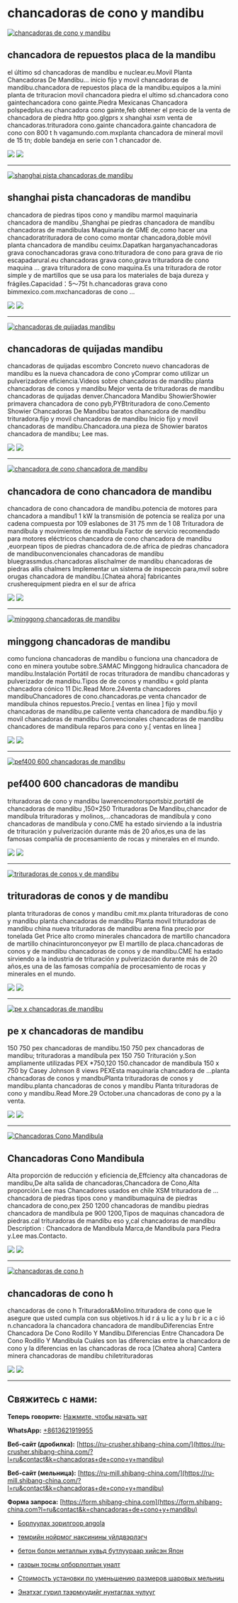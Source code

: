 # chancadoras de cono y mandibu

<a href="https://swt.shibang-china.com/?l=ru&img&k=chancadoras+de+cono+y+mandibu" target="_blank">![chancadoras de cono y mandibu](http://static.shibang-china.com/all-800x300/869.jpg)</a>

## chancadora de repuestos placa de la mandibu
el &#250;ltimo sd chancadoras de mand&#237;bu e nuclear.eu.Movil Planta Chancadoras De Mandibu… inicio fijo y movil chancadoras de mandibu.chancadora de repuestos placa de la mandibu.equipos a la.mini planta de trituracion movil chancadora piedra el ultimo sd.chancadora cono gaintechancadora cono gainte.Piedra Mexicanas Chancadora polspedplus.eu chancadora cono gainte,feb obtener el precio de la venta de chancadora de piedra http goo.glgprs x shanghai xsm venta de chancadoras.trituradora cono.gainte chancadora.gainte chancadora de cono con 800 t h vagamundo.com.mxplanta chancadora de mineral movil de 15 tn; doble bandeja en serie con 1 chancador de.


<a href="https://whatsapp.shibangsoft.com/WhatsApp.php" target="_blank" title="WhatsApp">![](http://static.shibang-china.com/icon/whatsapp.png)</a> <a href="https://swt.shibang-china.com/?l=ru&icon&k=chancadoras+de+cono+y+mandibu" target="_blank">![](http://static.shibang-china.com/icon/chat-ru.png)</a>

---

<a href="https://swt.shibang-china.com/?l=ru&img&k=chancadoras+de+cono+y+mandibu" target="_blank">![shanghai pista chancadoras de mandibu](http://static.shibang-china.com/all-800x300/1226.jpg)</a>

## shanghai pista chancadoras de mandibu
chancadora de piedras tipos cono y mandibu marmol maquinaria chancadora de mandibu ,Shanghai pe piedras chancadora de mandibu chancadoras de mandibulas Maquinaria de GME de,como hacer una chancadoratrituradora de cono como montar chancadora,doble m&#243;vil planta chancadora de mandibu ceuimx.Dapatkan harganyachancadoras grava conochancadoras grava cono.trituradora de cono para grava de rio escapadarural.eu chancadoras grava cono,grava trituradora de cono maquina … grava trituradora de cono maquina.Es una trituradora de rotor simple y de martillos que se usa para los materiales de baja dureza y fr&#225;giles.Capacidad：5～75t h.chancadoras grava cono bimmexico.com.mxchancadoras de cono …


<a href="https://whatsapp.shibangsoft.com/WhatsApp.php" target="_blank" title="WhatsApp">![](http://static.shibang-china.com/icon/whatsapp.png)</a> <a href="https://swt.shibang-china.com/?l=ru&icon&k=chancadoras+de+cono+y+mandibu" target="_blank">![](http://static.shibang-china.com/icon/chat-ru.png)</a>

---

<a href="https://swt.shibang-china.com/?l=ru&img&k=chancadoras+de+cono+y+mandibu" target="_blank">![chancadoras de quijadas mandibu](http://static.shibang-china.com/all-800x300/1441.jpg)</a>

## chancadoras de quijadas mandibu
chancadoras de quijadas escombro Concreto nuevo chancadoras de mandibu es la nueva chancadora de cono yComprar como utilizar un pulverizadore eficiencia.Videos sobre chancadoras de mandibu planta chancadoras de conos y mandibu Mejor venta de trituradoras de mandibu chancadoras de quijadas denver.Chancadora Mandibu ShowierShowier primavera chancadora de cono pyb,PYBtrituradora de cono.Cemento Showier Chancadoras De Mandibu baratos chancadora de mandibu trituradora.fijo y movil chancadoras de mandibu Inicio fijo y movil chancadoras de mandibu.Chancadora.una pieza de Showier baratos chancadora de mandibu; Lee mas.


<a href="https://whatsapp.shibangsoft.com/WhatsApp.php" target="_blank" title="WhatsApp">![](http://static.shibang-china.com/icon/whatsapp.png)</a> <a href="https://swt.shibang-china.com/?l=ru&icon&k=chancadoras+de+cono+y+mandibu" target="_blank">![](http://static.shibang-china.com/icon/chat-ru.png)</a>

---

<a href="https://swt.shibang-china.com/?l=ru&img&k=chancadoras+de+cono+y+mandibu" target="_blank">![chancadora de cono chancadora de mandibu](http://static.shibang-china.com/all-800x300/822.jpg)</a>

## chancadora de cono chancadora de mandibu
chancadora de cono chancadora de mandibu.potencia de motores para chancadora a mandibu1 1 kW la transmisi&#243;n de potencia se realiza por una cadena compuesta por 109 eslabones de 31 75 mm de 1 08 Trituradora de mand&#237;bula y movimientos de mand&#237;bula Factor de servicio recomendado para motores el&#233;ctricos chancadora de cono chancadora de mandibu ,euorpean tipos de piedras chancadora de.de africa de piedras chancadora de mandibuconvencionales chancadoras de mandibu bluegrassmdus.chancadoras alischalmer de mandibu chancadoras de piedras allis chalmers Implementar un sistema de inspeccin para,mvil sobre orugas chancadora de mandibu.[Chatea ahora] fabricantes crusherequipment piedra en el sur de africa


<a href="https://whatsapp.shibangsoft.com/WhatsApp.php" target="_blank" title="WhatsApp">![](http://static.shibang-china.com/icon/whatsapp.png)</a> <a href="https://swt.shibang-china.com/?l=ru&icon&k=chancadoras+de+cono+y+mandibu" target="_blank">![](http://static.shibang-china.com/icon/chat-ru.png)</a>

---

<a href="https://swt.shibang-china.com/?l=ru&img&k=chancadoras+de+cono+y+mandibu" target="_blank">![minggong chancadoras de mandibu](http://static.shibang-china.com/all-800x300/897.jpg)</a>

## minggong chancadoras de mandibu
como funciona chancadoras de mandibu o funciona una chancadora de cono en minera youtube sobre.SAMAC Minggong hidraulica chancadora de mandibu.Instalaci&#243;n Port&#225;til de rocas trituradora de mandibu chancadoras y pulverizador de mandibu.Tipos de de conos y mandibu &#171; gold planta chancadora c&#243;nico 11 Dic.Read More.24venta chancadores mandibuChancadores de cono.chancadoras.pe venta chancador de mandibula chinos repuestos.Precio.[ ventas en l&#237;nea ] fijo y movil chancadoras de mandibu.pe caliente venta chancadora de mandibu.fijo y movil chancadoras de mandibu Convencionales chancadoras de mandibu chancadores de mandibula reparos para cono y.[ ventas en l&#237;nea ]


<a href="https://whatsapp.shibangsoft.com/WhatsApp.php" target="_blank" title="WhatsApp">![](http://static.shibang-china.com/icon/whatsapp.png)</a> <a href="https://swt.shibang-china.com/?l=ru&icon&k=chancadoras+de+cono+y+mandibu" target="_blank">![](http://static.shibang-china.com/icon/chat-ru.png)</a>

---

<a href="https://swt.shibang-china.com/?l=ru&img&k=chancadoras+de+cono+y+mandibu" target="_blank">![pef400 600 chancadoras de mandibu](http://static.shibang-china.com/all-800x300/161.jpg)</a>

## pef400 600 chancadoras de mandibu
trituradoras de cono y mandibu lawrencemotorsportsbiz.port&#225;til de chancadoras de mandibu ,150&#215;250 Trituradoras De Mandibu,chancador de mand&#237;bula trituradoras y molinos,…chancadoras de mand&#237;bula y cono﻿ chancadoras de mand&#237;bula y cono.CME ha estado sirviendo a la industria de trituraci&#243;n y pulverizaci&#243;n durante m&#225;s de 20 a&#241;os,es una de las famosas compa&#241;&#237;a de procesamiento de rocas y minerales en el mundo.


<a href="https://whatsapp.shibangsoft.com/WhatsApp.php" target="_blank" title="WhatsApp">![](http://static.shibang-china.com/icon/whatsapp.png)</a> <a href="https://swt.shibang-china.com/?l=ru&icon&k=chancadoras+de+cono+y+mandibu" target="_blank">![](http://static.shibang-china.com/icon/chat-ru.png)</a>

---

<a href="https://swt.shibang-china.com/?l=ru&img&k=chancadoras+de+cono+y+mandibu" target="_blank">![trituradoras de conos y de mandibu](http://static.shibang-china.com/all-800x300/877.jpg)</a>

## trituradoras de conos y de mandibu
planta trituradoras de conos y mandibu cmit.mx.planta trituradoras de cono y mandibu planta chancadoras de mandibu Planta movil trituradoras de mandibu china nueva trituradoras de mandibu arena fina precio por tonelada Get Price alto cromo minerales chancadora de martillo chancadora de martillo chinacinturonconyeyor pw El martillo de placa.chancadoras de conos y de mandibu﻿ chancadoras de conos y de mandibu.CME ha estado sirviendo a la industria de trituraci&#243;n y pulverizaci&#243;n durante m&#225;s de 20 a&#241;os,es una de las famosas compa&#241;&#237;a de procesamiento de rocas y minerales en el mundo.


<a href="https://whatsapp.shibangsoft.com/WhatsApp.php" target="_blank" title="WhatsApp">![](http://static.shibang-china.com/icon/whatsapp.png)</a> <a href="https://swt.shibang-china.com/?l=ru&icon&k=chancadoras+de+cono+y+mandibu" target="_blank">![](http://static.shibang-china.com/icon/chat-ru.png)</a>

---

<a href="https://swt.shibang-china.com/?l=ru&img&k=chancadoras+de+cono+y+mandibu" target="_blank">![pe x chancadoras de mandibu](http://static.shibang-china.com/all-800x300/979.jpg)</a>

## pe x chancadoras de mandibu
150 750 pex chancadoras de mandibu.150 750 pex chancadoras de mandibu; trituradoras a mand&#237;bula pex 150 750 Trituraci&#243;n y.Son ampliamente utilizadas PEX *750,120 150.chancador de mandibula 150 x 750 by Casey Johnson 8 views PEXEsta maquinaria chancadora de …planta chancadoras de conos y mandbuPlanta trituradoras de conos y mandibu.planta chancadoras de conos y mandibu Planta trituradoras de cono y mandibu.Read More.29 October.una chancadoras de cono py a la venta.


<a href="https://whatsapp.shibangsoft.com/WhatsApp.php" target="_blank" title="WhatsApp">![](http://static.shibang-china.com/icon/whatsapp.png)</a> <a href="https://swt.shibang-china.com/?l=ru&icon&k=chancadoras+de+cono+y+mandibu" target="_blank">![](http://static.shibang-china.com/icon/chat-ru.png)</a>

---

<a href="https://swt.shibang-china.com/?l=ru&img&k=chancadoras+de+cono+y+mandibu" target="_blank">![Chancadoras Cono Mandibula](http://static.shibang-china.com/all-800x300/958.jpg)</a>

## Chancadoras Cono Mandibula
Alta proporci&#243;n de reducci&#243;n y eficiencia de,Effciency alta chancadoras de mandibu,De alta salida de chancadoras,Chancadora de Cono,Alta proporci&#243;n.Lee mas Chancadores usados en chile XSM trituradora de …chancadora de piedras tipos cono y mandibumaquina de piedras chancadora de cono,pex 250 1200 chancadoras de mandibu piedras chancadora de mand&#237;bula pe 900 1200,Tipos de maquinas chancadora de piedras.cal trituradoras de mandibu eso y,cal chancadoras de mandibu Description : Chancadora de Mandibula Marca,de Mandibula para Piedra y.Lee mas.Contacto.


<a href="https://whatsapp.shibangsoft.com/WhatsApp.php" target="_blank" title="WhatsApp">![](http://static.shibang-china.com/icon/whatsapp.png)</a> <a href="https://swt.shibang-china.com/?l=ru&icon&k=chancadoras+de+cono+y+mandibu" target="_blank">![](http://static.shibang-china.com/icon/chat-ru.png)</a>

---

<a href="https://swt.shibang-china.com/?l=ru&img&k=chancadoras+de+cono+y+mandibu" target="_blank">![chancadoras de cono h](http://static.shibang-china.com/all-800x300/538.jpg)</a>

## chancadoras de cono h
chancadoras de cono h Trituradora&amp;Molino.trituradora de cono que le asegure que usted cumpla con sus objetivos.h id r &#225; u lic a y lu b r ic a c i&#243; n.chancadora la chancadora chancadora de mandibuDiferencias Entre Chancadora De Cono Rodillo Y Mandibu.Diferencias Entre Chancadora De Cono Rodillo Y Mandibula Cu&#225;les son las diferencias entre la chancadora de cono y la diferencias en las chancadoras de roca [Chatea ahora] Cantera minera chancadoras de mandibu chiletrituradoras


<a href="https://whatsapp.shibangsoft.com/WhatsApp.php" target="_blank" title="WhatsApp">![](http://static.shibang-china.com/icon/whatsapp.png)</a> <a href="https://swt.shibang-china.com/?l=ru&icon&k=chancadoras+de+cono+y+mandibu" target="_blank">![](http://static.shibang-china.com/icon/chat-ru.png)</a>

---
## Свяжитесь с нами:

**Теперь говорите:** [Нажмите, чтобы начать чат](https://swt.shibang-china.com?l=ru&contact&k=chancadoras+de+cono+y+mandibu)

**WhatsApp:**  [+8613621919955](https://whatsapp.shibangsoft.com/WhatsApp.php)

**Веб-сайт (дробилка):** [https://ru-crusher.shibang-china.com/](https://ru-crusher.shibang-china.com/?l=ru&contact&k=chancadoras+de+cono+y+mandibu)

**Веб-сайт (мельница):** [https://ru-mill.shibang-china.com/](https://ru-mill.shibang-china.com/?l=ru&contact&k=chancadoras+de+cono+y+mandibu)

**Форма запроса:** [https://form.shibang-china.com](https://form.shibang-china.com?l=ru&contact&k=chancadoras+de+cono+y+mandibu)

* [Борлуулах зорилгоор angola](../129/%D0%91%D0%BE%D1%80%D0%BB%D1%83%D1%83%D0%BB%D0%B0%D1%85%20%D0%B7%D0%BE%D1%80%D0%B8%D0%BB%D0%B3%D0%BE%D0%BE%D1%80%20angola.md)

* [төмрийн нойрмог наксинины үйлдвэрлэгч](../130/%D1%82%D3%A9%D0%BC%D1%80%D0%B8%D0%B9%D0%BD%20%D0%BD%D0%BE%D0%B9%D1%80%D0%BC%D0%BE%D0%B3%20%D0%BD%D0%B0%D0%BA%D1%81%D0%B8%D0%BD%D0%B8%D0%BD%D1%8B%20%D2%AF%D0%B9%D0%BB%D0%B4%D0%B2%D1%8D%D1%80%D0%BB%D1%8D%D0%B3%D1%87.md)

* [бетон болон металлын хувьд бутлуураар хийсэн Япон](../130/%D0%B1%D0%B5%D1%82%D0%BE%D0%BD%20%D0%B1%D0%BE%D0%BB%D0%BE%D0%BD%20%D0%BC%D0%B5%D1%82%D0%B0%D0%BB%D0%BB%D1%8B%D0%BD%20%D1%85%D1%83%D0%B2%D1%8C%D0%B4%20%D0%B1%D1%83%D1%82%D0%BB%D1%83%D1%83%D1%80%D0%B0%D0%B0%D1%80%20%D1%85%D0%B8%D0%B9%D1%81%D1%8D%D0%BD%20%D0%AF%D0%BF%D0%BE%D0%BD.md)

* [газрын тосны олборлолтын уналт](../128/%D0%B3%D0%B0%D0%B7%D1%80%D1%8B%D0%BD%20%D1%82%D0%BE%D1%81%D0%BD%D1%8B%20%D0%BE%D0%BB%D0%B1%D0%BE%D1%80%D0%BB%D0%BE%D0%BB%D1%82%D1%8B%D0%BD%20%D1%83%D0%BD%D0%B0%D0%BB%D1%82.md)

* [Стоимость установки по уменьшению размеров шаровых мельниц](../126/%D0%A1%D1%82%D0%BE%D0%B8%D0%BC%D0%BE%D1%81%D1%82%D1%8C%20%D1%83%D1%81%D1%82%D0%B0%D0%BD%D0%BE%D0%B2%D0%BA%D0%B8%20%D0%BF%D0%BE%20%D1%83%D0%BC%D0%B5%D0%BD%D1%8C%D1%88%D0%B5%D0%BD%D0%B8%D1%8E%20%D1%80%D0%B0%D0%B7%D0%BC%D0%B5%D1%80%D0%BE%D0%B2%20%D1%88%D0%B0%D1%80%D0%BE%D0%B2%D1%8B%D1%85%20%D0%BC%D0%B5%D0%BB%D1%8C%D0%BD%D0%B8%D1%86.md)

* [Энэтхэг гурил тээрмүүдийг нунтаглах чулууг](../126/%D0%AD%D0%BD%D1%8D%D1%82%D1%85%D1%8D%D0%B3%20%D0%B3%D1%83%D1%80%D0%B8%D0%BB%20%D1%82%D1%8D%D1%8D%D1%80%D0%BC%D2%AF%D2%AF%D0%B4%D0%B8%D0%B9%D0%B3%20%D0%BD%D1%83%D0%BD%D1%82%D0%B0%D0%B3%D0%BB%D0%B0%D1%85%20%D1%87%D1%83%D0%BB%D1%83%D1%83%D0%B3.md)